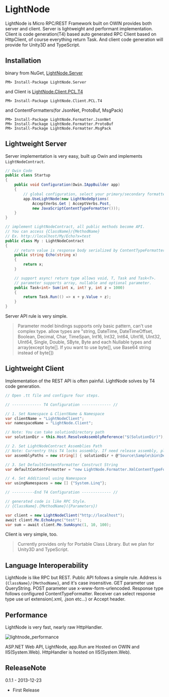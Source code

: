 LightNode
=========
LightNode is Micro RPC/REST Framework built on OWIN provides both server and client. Server is lightweight and performant implementation. Client is code generation(T4) based auto generated RPC Client based on HttpClient, of course everything return Task. And client code generation will provide for Unity3D and TypeScript. 

Installation
---
binary from NuGet, [LightNode.Server](https://nuget.org/packages/LightNode.Server/)

```
PM> Install-Package LightNode.Server
```

and Client is [LightNode.Client.PCL.T4](https://nuget.org/packages/LightNode.Client.PCL.T4/)

```
PM> Install-Package LightNode.Client.PCL.T4
```
and ContentFormatters(for JsonNet, ProtoBuf, MsgPack)
```
PM> Install-Package LightNode.Formatter.JsonNet
PM> Install-Package LightNode.Formatter.ProtoBuf
PM> Install-Package LightNode.Formatter.MsgPack
```

Lightweight Server
---
Server implementation is very easy, built up Owin and implements `LightNodeContract`.

```csharp
// Owin Code
public class Startup
{
    public void Configuration(Owin.IAppBuilder app)
    {
        // global configuration, select your primary/secondary formatters(JsonNet/ProtoBuf/MsgPack/Xml/etc...)
        app.UseLightNode(new LightNodeOptions(
            AcceptVerbs.Get | AcceptVerbs.Post, 
            new JavaScriptContentTypeFormatter()));
    }
}

// implement LightNodeContract, all public methods become API.
// You can access {ClassName}/{MethodName}
// Ex. http://localhost/My/Echo?x=test
public class My : LightNodeContract
{
    // return value is response body serialized by ContentTypeFormatter.    
    public string Echo(string x)
    {
        return x;
    }

    // support async! return type allows void, T, Task and Task<T>.
    // parameter supports array, nullable and optional parameter.
    public Task<int> Sum(int x, int? y, int z = 1000)
    {
        return Task.Run(() => x + y.Value + z);
    }
}
```
 
Server API rule is very simple.

> Parameter model bindings supports only basic pattern, can't use complex type. allow types are "string, DateTime, DateTimeOffset, Boolean, Decimal, Char, TimeSpan, Int16, Int32, Int64, UInt16, UInt32, UInt64, Single, Double, SByte, Byte and each Nullable types and array(except byte[]. If you want to use byte[], use Base64 string instead of byte[])

Lightweight Client
--- 
Implementation of the REST API is often painful. LightNode solves by T4 code generation.


```csharp
// Open .tt file and configure four steps.

// ------------- T4 Configuration ------------- //

// 1. Set Namespace & ClientName & Namespace
var clientName = "LightNodeClient";
var namespaceName = "LightNode.Client";

// Note: You can take solutionDirectory path
var solutionDir = this.Host.ResolveAssemblyReference("$(SolutionDir)"); 

// 2. Set LightNodeContract Assemblies Path
// Note: Currentry this T4 locks assembly. If need release assembly, please restart Visual Studio.
var assemblyPaths = new string[] { solutionDir + @"Source\Sample\bin\Debug\Asm.dll"};

// 3. Set DefaultContentFormatter Construct String
var defaultContentFormatter = "new LightNode.Formatter.XmlContentTypeFormatter()";

// 4. Set Additional using Namespace
var usingNamespaces = new [] {"System.Linq"};

// ----------End T4 Configuration ------------- //
```

```csharp
// generated code is like RPC Style.
// {ClassName}.{MethodName}({Parameters}) 

var client = new LightNodeClient("http://localhost");
await client.Me.EchoAsync("test");
var sum = await client.Me.SumAsync(1, 10, 100);
```

Client is very simple, too.

> Currently provides only for Portable Class Library. But we plan for Unity3D and TypeScript.

Language Interoperability
---
LightNode is like RPC but REST. Public API follows a simple rule. Address is `{ClassName}/{MethodName}`, and it's case insensitive. GET parameter use QueryString. POST parameter use x-www-form-urlencoded. Response type follows configured ContentTypeFormatter. Receiver can select response type use url extension(.xml, .json etc...) or Accept header.

Performance
---
LightNode is very fast, nearly raw HttpHandler.

![lightnode_performance](https://f.cloud.github.com/assets/46207/1799212/32d94e5e-6b8d-11e3-9e58-cd8f89c62131.jpg)

ASP.NET Web API, LightNode, app.Run are Hosted on OWIN and IIS(System.Web). HttpHandler is hosted on IIS(System.Web).

ReleaseNote
---
0.1.1 - 2013-12-23  
* First Release
